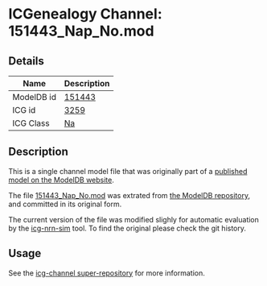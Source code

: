 # ICGenealogy Channel: 151443\_Nap\_No.mod

## Details

Name | Description
---- | -----------
ModelDB id | [151443](http://senselab.med.yale.edu/ModelDB/ShowModel.cshtml?model=151443)
ICG id | [3259](http://icg.neurotheory.ox.ac.uk/channels/2/3259)
ICG Class | [Na](http://icg.neurotheory.ox.ac.uk/channels/2)

## Description

This is a single channel model file that was originally part of a [published model on the ModelDB website](http://senselab.med.yale.edu/mModelDB/ShowModel.cshtml?model=151443).


The file [151443\_Nap\_No.mod](151443_Nap_No.mod) was extrated from [the ModelDB repository](http://senselab.med.yale.edu/ModelDB/ShowModel.cshtml?model=151443), and committed in its original form.

The current version of the file was modified slighly for automatic evaluation by the [icg-nrn-sim](https://github.com/icgenealogy/icg-nrn-sim) tool. To find the original please check the git history.


## Usage

See the [icg-channel super-repository](https://github.com/icgenealogy/icg-channels) for more information.